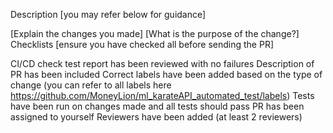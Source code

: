 Description [you may refer below for guidance]

[Explain the changes you made]
[What is the purpose of the change?]
Checklists [ensure you have checked all before sending the PR]

 CI/CD check test report has been reviewed with no failures
 Description of PR has been included
 Correct labels have been added based on the type of change (you can refer to all labels here https://github.com/MoneyLion/ml_karateAPI_automated_test/labels)
 Tests have been run on changes made and all tests should pass
 PR has been assigned to yourself
 Reviewers have been added (at least 2 reviewers)
